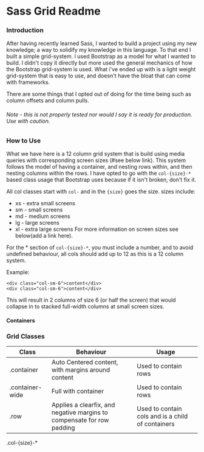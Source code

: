 # Sass Grid Readme

### Introduction
After having recently learned Sass, I wanted to build a project using my new knowledge; a way to solidify my knowledge in this language.  To that end I built a simple grid-system.  I used Bootstrap as a model for what I wanted to build.  I didn't copy it directly but more used the general mechanics of how the Bootstrap grid-system is used.  What i've ended up with is a light weight grid-system that is easy to use, and doesn't have the bloat that can come with frameworks.

There are some things that I opted out of doing for the time being such as column offsets and column pulls. 
###### Note - this is not properly tested nor would I say it is ready for production. Use with caution.

### How to Use
What we have here is a 12 column grid system that is build using media queries with corresponding screen sizes (#see below link). This system follows the model of having a container, and nesting rows within, and then nesting columns within the rows. I have opted to go with the ```col-{size}-*``` based class usage that Bootstrap uses because if it isn't broken, don't fix it. 

All col classes start with ```col-``` and in the ```{size}``` goes the size. sizes include: 
* xs - extra small screens
* sm - small screens
* md - medium screens
* lg - large screens
* xl - extra large screens 
For more information on screen sizes see below(add a link here).

For the * section of ```col-{size}-*```, you must include a number, and to avoid undefined behaviour, all cols should add up to 12 as this is a 12 column system.  

Example: 
```
<div class="col-sm-6">content</div>
<div class="col-sm-6">content</div>
```
This will result in 2 columns of size 6 (or half the screen) that would collapse in to stacked full-width columns at small screen sizes. 

#### Containers 


### Grid Classes

Class | Behaviour | Usage
----- | --------- | -----
.container | Auto Centered content, with margins around content | Used to contain rows
.container-wide | Full with container | Used to contain rows
.row | Applies a clearfix, and negative margins to compensate for row padding | Used to contain cols and is a child of containers
.col-{size}-* 